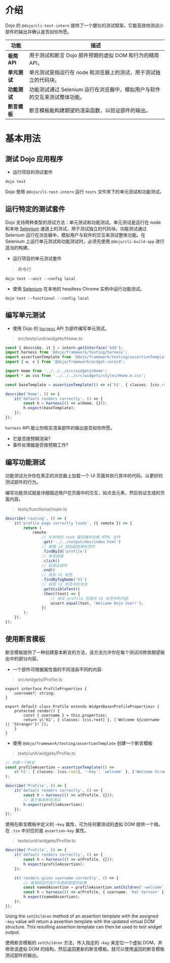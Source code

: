 # 介绍

<!--
https://github.com/dojo/framework/blob/master/docs/en/testing/introduction.md
commit b2107a9753902978938b3093ee67a9de95e9aef8
-->

Dojo 的 `@dojo/cli-test-intern` 提供了一个健壮的测试框架。它能高效地测试小部件的输出并确认是否如你所愿。

| 功能         | 描述                                                                       |
| ------------ | -------------------------------------------------------------------------- |
| **极简 API** | 用于测试和断言 Dojo 部件预期的虚拟 DOM 和行为的精简 API。                  |
| **单元测试** | 单元测试是指运行在 node 和浏览器上的测试，用于测试独立的代码块。           |
| **功能测试** | 功能测试通过 Selenium 运行在浏览器中，模拟用户与软件的交互来测试整体功能。 |
| **断言模板** | 断言模板能构建期望的渲染函数，以验证部件的输出。                           |

# 基本用法

## 测试 Dojo 应用程序

-   运行项目的测试套件

```shell
dojo test
```

Dojo 使用 `@dojo/cli-test-intern` 运行 `tests` 文件夹下的单元测试和功能测试。

## 运行特定的测试套件

Dojo 支持两种类型的测试方法：单元测试和功能测试。单元测试是运行在 node 和本地 [Selenium] 通道上的测试，用于测试独立的代码块。功能测试通过 Selenium 运行在浏览器中，模拟用户与软件的交互来测试整体功能。在 Selenium 上运行单元测试和功能测试时，必须先使用 `@dojo/cli-build-app` 进行适当的构建。

-   运行项目的单元测试套件

> 命令行

```shell
dojo test --unit --config local
```

-   使用 [Selenium] 在本地的 headless Chrome 实例中运行功能测试。

```shell
dojo test --functional --config local
```

## 编写单元测试

-   使用 Dojo 的 [`harness`](https://github.com/dojo/framework/tree/master/src/testing) API 为部件编写单元测试。

> src/tests/unit/widgets/Home.ts

```ts
const { describe, it } = intern.getInterface('bdd');
import harness from '@dojo/framework/testing/harness';
import assertionTemplate from '@dojo/framework/testing/assertionTemplate';
import { w, v } from '@dojo/framework/widget-core/d';

import Home from '../../../src/widgets/Home';
import * as css from '../../../src/widgets/styles/Home.m.css';

const baseTemplate = assertionTemplate(() => v('h1', { classes: [css.root] }, ['Home Page']));

describe('Home', () => {
	it('default renders correctly', () => {
		const h = harness(() => w(Home, {}));
		h.expect(baseTemplate);
	});
});
```

`harness` API 能让你核实渲染部件的输出是否如你所愿。

-   它是否按预期渲染?
-   事件处理器是否按预期工作?

## 编写功能测试

功能测试允许你在真正的浏览器上加载一个 UI 页面并执行其中的代码，以更好的测试部件的行为。

编写功能测试就是详细描述用户在页面中的交互，如点击元素，然后验证生成的页面内容。

> tests/functional/main.ts

```ts
describe('routing', () => {
	it('profile page correctly loads', ({ remote }) => {
		return (
			remote
				// 在本地的 node 服务器中加载 HTML 文件
				.get('../../output/dev/index.html')
				// 根据 id 找到超链接标签的
				.findById('profile')
				// 单击链接
				.click()
				// 结束此操作
				.end()
				// 找到 h1 标签
				.findByTagName('h1')
				// 获取 h1 标签中的文本
				.getVisibleText()
				.then((text) => {
					// 核实 profile 页面中 h1 标签中的内容
					assert.equal(text, 'Welcome Dojo User!');
				})
		);
	});
});
```

## 使用断言模板

断言模板提供了一种创建基本断言的方法，该方法允许你在每个测试间修改期望输出中的部分内容。

-   一个部件可根据属性值的不同渲染不同的内容:

> src/widgets/Profile.ts

```tsx
export interface ProfileProperties {
	username?: string;
}

export default class Profile extends WidgetBase<ProfileProperties> {
	protected render() {
		const { username } = this.properties;
		return v('h1', { classes: [css.root] }, [`Welcome ${username || 'Stranger'}!`]);
	}
}
```

-   使用 `@dojo/framework/testing/assertionTemplate` 创建一个断言模板

> tests/unit/widgets/Profile.ts

```ts
// 创建一个断言
const profileAssertion = assertionTemplate(() =>
	v('h1', { classes: [css.root], '~key': 'welcome' }, ['Welcome Stranger!'])
);

describe('Profile', () => {
	it('default renders correctly', () => {
		const h = harness(() => w(Profile, {}));
		// 基于基本断言测试
		h.expect(profileAssertion);
	});
});
```

使用在断言模板中定义的 `~key` 属性，可为任何要测试的虚拟 DOM 提供一个值。在 `.tsx` 中对应的是 `assertion-key` 属性。

> tests/unit/widgets/Profile.ts

```ts
describe('Profile', () => {
	it('default renders correctly', () => {
		const h = harness(() => w(Profile, {}));
		h.expect(profileAssertion);
	});

	it('renders given username correctly', () => {
		// 使用给定的用户名更新期望的结果
		const namedAssertion = profileAssertion.setChildren('~welcome', () => ['Welcome Kel Varnsen!']);
		const h = harness(() => w(Profile, { username: 'Kel Varnsen' }));
		h.expect(namedAssertion);
	});
});
```

Using the `setChildren` method of an assertion template with the assigned `~key` value will return a assertion template with the updated virtual DOM structure. This resulting assertion template can then be used to test widget output.

使用断言模板的 `setChildren` 方法，传入指定的 `~key` 来定位一个虚拟 DOM，并修改该虚拟 DOM 的结构，然后返回更新的断言模板。就可以使用返回的断言模板测试部件的输出。

[dojo cli]: https://github.com/dojo/cli
[intern]: https://theintern.io/
[selenium]: http://www.seleniumhq.org/
